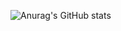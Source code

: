 ![Anurag's GitHub stats](https://github-readme-stats.vercel.app/api?username=andreimedeiros&theme=tokyonight&show_icons=true&hide=stars,contribs)

<!-- Here are some ideas to get you started:
![Anurag's GitHub stats](https://github-readme-stats.vercel.app/api?username=anuraghazra&theme=dark&show_icons=true)

- 🔭 I’m currently working on ...
- 🌱 I’m currently learning ...
- 👯 I’m looking to collaborate on ...
- 🤔 I’m looking for help with ...
- 💬 Ask me about ...
- 📫 How to reach me: ...
- 😄 Pronouns: ...
- ⚡ Fun fact: ...
-->
